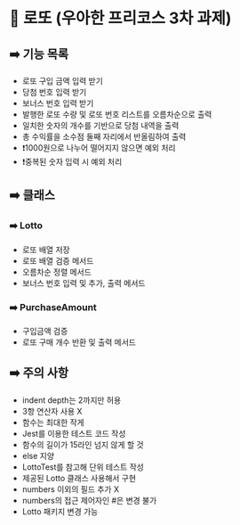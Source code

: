 # 🥇 로또 (우아한 프리코스 3차 과제)

## ➡️ 기능 목록

- 로또 구입 금액 입력 받기
- 당첨 번호 입력 받기
- 보너스 번호 입력 받기
- 발행한 로또 수량 및 로또 번호 리스트를 오름차순으로 출력
- 일치한 숫자의 개수를 기반으로 당첨 내역을 출력
- 총 수익률을 소수점 둘째 자리에서 반올림하여 출력
- ❗1000원으로 나누어 떨어지지 않으면 예외 처리
- ❗중복된 숫자 입력 시 예외 처리

## ➡️ 클래스

### ➡️ Lotto

- 로또 배열 저장
- 로또 배열 검증 메서드
- 오름차순 정렬 메서드
- 보너스 번호 입력 및 추가, 출력 메서드

### ➡️ PurchaseAmount

- 구입금액 검증
- 로또 구매 개수 반환 및 출력 메서드

## ➡️ 주의 사항

- indent depth는 2까지만 허용
- 3항 연산자 사용 X
- 함수는 최대한 작게
- Jest를 이용한 테스트 코드 작성
- 함수의 길이가 15라인 넘지 않게 할 것
- else 지양
- LottoTest를 참고해 단위 테스트 작성
- 제공된 Lotto 클래스 사용해서 구현
- numbers 이외의 필드 추가 X
- numbers의 접근 제어자인 #은 변경 불가
- Lotto 패키지 변경 가능
